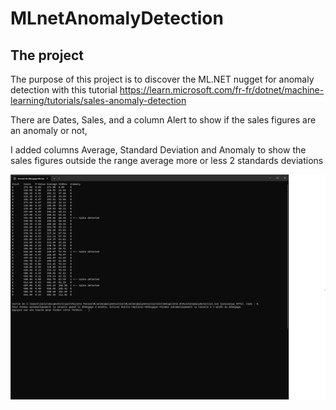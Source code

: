 # MLnetAnomalyDetection

## The project

The purpose of this project is to discover the ML.NET nugget for anomaly detection with this tutorial https://learn.microsoft.com/fr-fr/dotnet/machine-learning/tutorials/sales-anomaly-detection

There are Dates, Sales, and a column Alert to show if the sales figures are an anomaly or not, 

I added columns Average, Standard Deviation and Anomaly to show the sales figures outside the range average more or less 2 standards deviations

![Screenshot](Screenshot.jpg)
